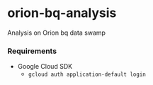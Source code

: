 # orion-bq-analysis
Analysis on Orion bq data swamp

### Requirements
- Google Cloud SDK
  - ```gcloud auth application-default login```

